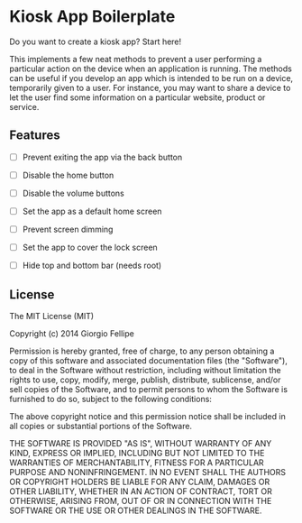Kiosk App Boilerplate
===================

Do you want to create a kiosk app? Start here!

This implements a few neat methods to prevent a user performing a particular action on the device when an application is running. The methods can be useful if you develop an app which is intended to be run on a device, temporarily given to a user. For instance, you may want to share a device to let the user find some information on a particular website, product or service.

Features
-----

- [ ] Prevent exiting the app via the back button
- [ ] Disable the home button
- [ ] Disable the volume buttons
- [ ] Set the app as a default home screen
- [ ] Prevent screen dimming
- [ ] Set the app to cover the lock screen
- [ ] Hide top and bottom bar (needs root)



License
-----

The MIT License (MIT)

Copyright (c) 2014 Giorgio Fellipe

Permission is hereby granted, free of charge, to any person obtaining a copy
of this software and associated documentation files (the "Software"), to deal
in the Software without restriction, including without limitation the rights
to use, copy, modify, merge, publish, distribute, sublicense, and/or sell
copies of the Software, and to permit persons to whom the Software is
furnished to do so, subject to the following conditions:

The above copyright notice and this permission notice shall be included in all
copies or substantial portions of the Software.

THE SOFTWARE IS PROVIDED "AS IS", WITHOUT WARRANTY OF ANY KIND, EXPRESS OR
IMPLIED, INCLUDING BUT NOT LIMITED TO THE WARRANTIES OF MERCHANTABILITY,
FITNESS FOR A PARTICULAR PURPOSE AND NONINFRINGEMENT. IN NO EVENT SHALL THE
AUTHORS OR COPYRIGHT HOLDERS BE LIABLE FOR ANY CLAIM, DAMAGES OR OTHER
LIABILITY, WHETHER IN AN ACTION OF CONTRACT, TORT OR OTHERWISE, ARISING FROM,
OUT OF OR IN CONNECTION WITH THE SOFTWARE OR THE USE OR OTHER DEALINGS IN THE
SOFTWARE.
